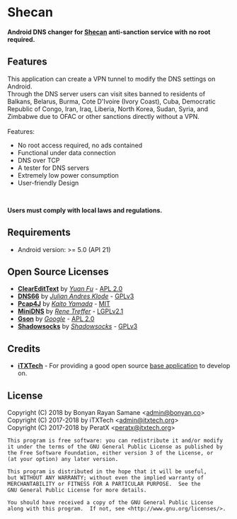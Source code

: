 Shecan
===============
__Android DNS changer for [Shecan](https://shecan.ir) anti-sanction service with no root required.__

Features
-------------
This application can create a VPN tunnel to modify the DNS settings on Android.<br>
Through the DNS server users can visit sites banned to residents of Balkans, Belarus, Burma, Cote D'Ivoire (Ivory Coast), Cuba, Democratic Republic of Congo, Iran, Iraq, Liberia, North Korea, Sudan, Syria, and Zimbabwe due to OFAC or other sanctions directly without a VPN.<br>
<br>
Features:
* No root access required, no ads contained
* Functional under data connection
* DNS over TCP
* A tester for DNS servers
* Extremely low power consumption
* User-friendly Design
<br>

__Users must comply with local laws and regulations.__<br>

Requirements
-------------
* Android version: >= 5.0 (API 21)

Open Source Licenses
-------------
* __[ClearEditText](https://github.com/MrFuFuFu/ClearEditText)__ by *[Yuan Fu](https://github.com/MrFuFuFu)* - [APL 2.0](https://github.com/MrFuFuFu/ClearEditText)
* __[DNS66](https://github.com/julian-klode/dns66)__ by *[Julian Andres Klode](https://github.com/julian-klode)* - [GPLv3](https://github.com/julian-klode/dns66/blob/master/COPYING)
* __[Pcap4J](https://github.com/kaitoy/pcap4j)__ by *[Kaito Yamada](https://github.com/kaitoy)* - [MIT](https://github.com/kaitoy/pcap4j)
* __[MiniDNS](https://github.com/rtreffer/minidns)__ by *[Rene Treffer](https://github.com/rtreffer)* - [LGPLv2.1](https://github.com/rtreffer/minidns/blob/master/LICENCE_LGPL2.1)
* __[Gson](https://github.com/google/gson)__ by *[Google](https://github.com/google)* - [APL 2.0](https://github.com/google/gson/blob/master/LICENSE)
* __[Shadowsocks](https://github.com/shadowsocks/shadowsocks-android)__ by *[Shadowsocks](https://github.com/shadowsocks)* - [GPLv3](https://github.com/shadowsocks/shadowsocks-android/blob/master/LICENSE)

Credits
------------
* __[iTXTech](https://itxtech.org/)__ - For providing a good open source [base application](https://github.com/iTXTech/Daedalus) to develop on.

License
------------
Copyright (C) 2018 by Bonyan Rayan Samane <[admin@bonyan.co](mailto:admin@bonyan.co)><br>
Copyright (C) 2017-2018 by iTXTech <[admin@itxtech.org](mailto:admin@itxtech.org)><br>
Copyright (C) 2017-2018 by PeratX <[peratx@itxtech.org](mailto:peratx@itxtech.org)>

	This program is free software: you can redistribute it and/or modify
	it under the terms of the GNU General Public License as published by
	the Free Software Foundation, either version 3 of the License, or
	(at your option) any later version.

	This program is distributed in the hope that it will be useful,
	but WITHOUT ANY WARRANTY; without even the implied warranty of
	MERCHANTABILITY or FITNESS FOR A PARTICULAR PURPOSE.  See the
	GNU General Public License for more details.

	You should have received a copy of the GNU General Public License
	along with this program.  If not, see <http://www.gnu.org/licenses/>.
